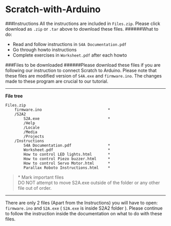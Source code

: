Scratch-with-Arduino
====================

###Instructions
All the instructions are included in `Files.zip`. Please click download as `.zip` or `.tar` above to download these files. 
######What to do:
* Read and follow instructions in `S4A Documentation.pdf` 
* Go through howto instructions 
* Complete exercises in `Worksheet.pdf` after each howto

###Files to be downloaded
######Please download these files if you are following our instruction to connect Scratch to Arduino. Please note that these files are modified version of `S4A.exe` and `firmware.ino`. The changes made to these program are crucial to our tutorial.

---

**File tree**

	Files.zip
		firmware.ino                             *
		/S2A2
			S2A.exe                              *
			/Help
			/Locale
			/Media
			/Projects
		/Instructions
			S4A Documentation.pdf                *
			Worksheet.pdf                        *
			How to control LED lights.html       * 
			How to control Piezo buzzer.html     *
			How to control Servo Motor.html      *
			Parallax Roboto Instructions.html    *
			
> \* Mark important files
> <br>DO NOT attempt to move S2A.exe outside of the folder or any other file out of order. 

---

There are only 2 files (Apart from the Instructions) you will have to open: `firmware.ino` and `S2A.exe` ( `S2A.exe` is inside S2A2 folder ). Please continue to follow the instruction inside the documentation on what to do with these files.

